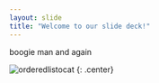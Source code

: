 ```yaml
---
layout: slide
title: "Welcome to our slide deck!"
---
```


boogie man and again

![orderedlistocat](https://octodex.github.com/images/orderedlistocat.png)
{: .center}
